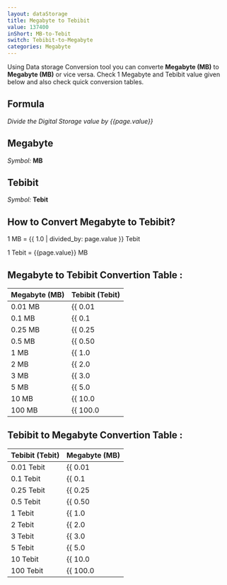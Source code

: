 ```yaml
---
layout: dataStorage
title: Megabyte to Tebibit
value: 137400
inShort: MB-to-Tebit
switch: Tebibit-to-Megabyte
categories: Megabyte
---
```


Using Data storage Conversion tool you can converte **Megabyte (MB)** to **Megabyte (MB)** or vice versa. Check 1 Megabyte and Tebibit value given below and also check quick conversion tables.

## Formula
*Divide the Digital Storage value by {{page.value}}*

## Megabyte
*Symbol:* **MB**

## Tebibit
*Symbol:* **Tebit**

## How to Convert Megabyte to Tebibit?

1 MB = {{ 1.0 | divided_by: page.value }} Tebit

1 Tebit = {{page.value}} MB


## Megabyte to Tebibit Convertion Table :

| Megabyte (MB) | Tebibit (Tebit) |
| ---- | ---- |
| 0.01 MB | {{ 0.01 | divided_by: page.value }} Tebit |
| 0.1 MB | {{ 0.1 | divided_by: page.value }} Tebit |
| 0.25 MB | {{ 0.25 | divided_by: page.value }} Tebit |
| 0.5 MB | {{ 0.50 | divided_by: page.value }} Tebit |
| 1 MB | {{ 1.0 | divided_by: page.value }} Tebit |
| 2 MB | {{ 2.0 | divided_by: page.value }} Tebit |
| 3 MB | {{ 3.0 | divided_by: page.value }} Tebit |
| 5 MB | {{ 5.0 | divided_by: page.value }} Tebit |
| 10 MB | {{ 10.0 | divided_by: page.value }} Tebit |
| 100 MB | {{ 100.0 | divided_by: page.value }} Tebit |

## Tebibit to Megabyte Convertion Table :

| Tebibit (Tebit) | Megabyte (MB) |
| ---- | ---- |
| 0.01 Tebit | {{ 0.01 | times: page.value }} MB |
| 0.1 Tebit | {{ 0.1 | times: page.value }} MB |
| 0.25 Tebit | {{ 0.25 | times: page.value }} MB |
| 0.5 Tebit | {{ 0.50 | times: page.value }} MB |
| 1 Tebit | {{ 1.0 | times: page.value }} MB |
| 2 Tebit | {{ 2.0 | times: page.value }} MB |
| 3 Tebit | {{ 3.0 | times: page.value }} MB |
| 5 Tebit | {{ 5.0 | times: page.value }} MB |
| 10 Tebit | {{ 10.0 | times: page.value }} MB |
| 100 Tebit | {{ 100.0 | times: page.value }} MB |


<script>
document.getElementById('selectInput')[8].selected = true
document.getElementById('selectOutput')[15].selected = true
</script>
